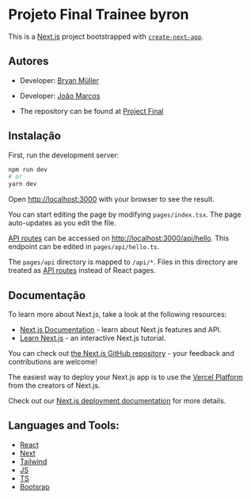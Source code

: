 # Projeto Final Trainee byron

This is a [Next.js](https://nextjs.org/) project bootstrapped with [`create-next-app`](https://github.com/vercel/next.js/tree/canary/packages/create-next-app).

## Autores

- Developer: [Bryan Müller](https://github.com/bryan-Muller12)

- Developer: [João Marcos](https://github.com/joaomarcoss)

- The repository can be found at [Project Final](https://github.com/bryan-Muller12/projeto-final.git)

## Instalação

First, run the development server:

```bash
npm run dev
# or
yarn dev
```

Open [http://localhost:3000](http://localhost:3000) with your browser to see the result.

You can start editing the page by modifying `pages/index.tsx`. The page auto-updates as you edit the file.

[API routes](https://nextjs.org/docs/api-routes/introduction) can be accessed on [http://localhost:3000/api/hello](http://localhost:3000/api/hello). This endpoint can be edited in `pages/api/hello.ts`.

The `pages/api` directory is mapped to `/api/*`. Files in this directory are treated as [API routes](https://nextjs.org/docs/api-routes/introduction) instead of React pages.

## Documentação

To learn more about Next.js, take a look at the following resources:

- [Next.js Documentation](https://nextjs.org/docs) - learn about Next.js features and API.
- [Learn Next.js](https://nextjs.org/learn) - an interactive Next.js tutorial.

You can check out [the Next.js GitHub repository](https://github.com/vercel/next.js/) - your feedback and contributions are welcome!

The easiest way to deploy your Next.js app is to use the [Vercel Platform](https://vercel.com/new?utm_medium=default-template&filter=next.js&utm_source=create-next-app&utm_campaign=create-next-app-readme) from the creators of Next.js.

Check out our [Next.js deployment documentation](https://nextjs.org/docs/deployment) for more details.

## Languages and Tools:

- [React](https://reactjs.org/)
- [Next](https://nextjs.org/)
- [Tailwind](https://tailwindcss.com/)
- [JS](https://developer.mozilla.org/en-US/docs/Web/JavaScript)
- [TS](https://www.typescriptlang.org/)
- [Bootsrap](https://getbootstrap.com)
